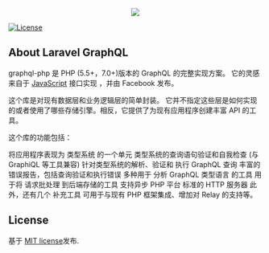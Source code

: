 <p align="center"><img src="https://lccdn.phphub.org/uploads/images/201806/23/1/6ELjREkwOc.png?imageView2/1/w/400/h/400"></p>

<p align="center">

<a href="https://laravel-china.org/docs/graphql-php"><img src="https://poser.pugx.org/laravel/framework/license.svg" alt="License"></a>
</p>

## About Laravel GraphQL

graphql-php 是 PHP (5.5+，7.0+)版本的 GraphQL 的完整实现方案。
它的灵感来自于 [JavaScript](https://github.com/graphql/graphql-js) 接口实现 ，并由 Facebook 发布。

这个库是对现有数据层和业务逻辑层的简单封装。
它并不指定这些层是如何实现的或者使用了哪些存储引擎。相反，它提供了为现有应用程序创建丰富 API 的工具。

这个库的功能包括：

将应用程序表现为 类型系统 的一个单元
类型系统的查询语句验证和自我检查 (与 GraphiQL 等工具兼容)
针对类型系统的解析、验证和 执行 GraphQL 查询
丰富的 错误报告，包括查询验证和执行错误
多种用于 分析 GraphQL 类型语言 的工具
用于将 请求批处理 到后端存储的工具
支持异步 PHP 平台
标准的 HTTP 服务器
此外，还有几个 补充工具 可用于与现有 PHP 框架集成、增加对 Relay 的支持等。

## License

基于 [MIT license](https://opensource.org/licenses/MIT)发布.
